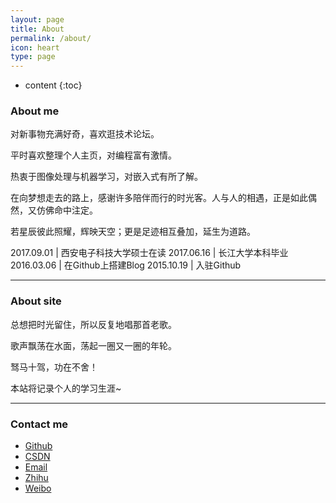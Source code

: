 ```yaml
---
layout: page
title: About
permalink: /about/
icon: heart
type: page
---
```


* content
{:toc}


### About me

对新事物充满好奇，喜欢逛技术论坛。

平时喜欢整理个人主页，对编程富有激情。

热衷于图像处理与机器学习，对嵌入式有所了解。

在向梦想走去的路上，感谢许多陪伴而行的时光客。人与人的相遇，正是如此偶然，又仿佛命中注定。

若星辰彼此照耀，辉映天空；更是足迹相互叠加，延生为道路。

2017.09.01 | 西安电子科技大学硕士在读
2017.06.16 | 长江大学本科毕业
2016.03.06 | 在Github上搭建Blog
2015.10.19 | 入驻Github

---

### About site

总想把时光留住，所以反复地唱那首老歌。

歌声飘荡在水面，荡起一圈又一圈的年轮。

驽马十驾，功在不舍！

本站将记录个人的学习生涯~

---


### Contact me

- [Github](https://github.com/joeyos)
- [CSDN](https://blog.csdn.net/zhangquan2015)
- [Email](mailto:zhangquan2014@foxmail.com)
- [Zhihu](https://www.zhihu.com/people/zhangquan1995)
- [Weibo](https://weibo.com/zhangquan1995)
